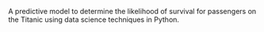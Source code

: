 A predictive model to determine the likelihood of survival for passengers on the Titanic using data science techniques in Python.
